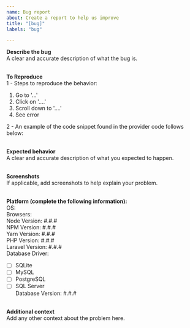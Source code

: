```yaml
---
name: Bug report 
about: Create a report to help us improve 
title: "[bug]"
labels: "bug"

---
```


**Describe the bug**\
A clear and accurate description of what the bug is.

\
**To Reproduce**\
1 - Steps to reproduce the behavior:
1. Go to '...'
2. Click on '....'
3. Scroll down to '....'
4. See error

2 - An example of the code snippet found in the provider code follows below:

\
**Expected behavior**\
A clear and accurate description of what you expected to happen.

\
**Screenshots**\
If applicable, add screenshots to help explain your problem.

\
**Platform (complete the following information):**\
OS:\
Browsers:\
Node Version: #.#.#\
NPM Version: #.#.#\
Yarn Version: #.#.#\
PHP Version: #.#.#\
Laravel Version: #.#.#\
Database Driver:
- [ ] SQLite
- [ ] MySQL
- [ ] PostgreSQL
- [ ] SQL Server  
Database Version: #.#.#

\
**Additional context**\
Add any other context about the problem here.